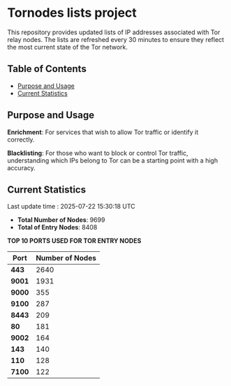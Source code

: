 # Tornodes lists project

This repository provides updated lists of IP addresses associated with Tor relay nodes. The lists are refreshed every 30 minutes to ensure they reflect the most current state of the Tor network.

## Table of Contents

- [Purpose and Usage](#purpose-and-usage)
- [Current Statistics](#current-statistics)


## Purpose and Usage

**Enrichment**: For services that wish to allow Tor traffic or identify it correctly.

**Blacklisting**: For those who want to block or control Tor traffic, understanding which IPs belong to Tor can be a starting point with a high accuracy.

## Current Statistics

Last update time : 2025-07-22 15:30:18 UTC

- **Total Number of Nodes**: 9699
- **Total of Entry Nodes**: 8408

**TOP 10 PORTS USED FOR TOR ENTRY NODES**

| **Port** | **Number of Nodes** |
|------|-----------------|
| **443**   | 2640  |
| **9001**   | 1931  |
| **9000**   | 355  |
| **9100**   | 287  |
| **8443**   | 209  |
| **80**   | 181  |
| **9002**   | 164  |
| **143**   | 140  |
| **110**   | 128  |
| **7100**   | 122  |

